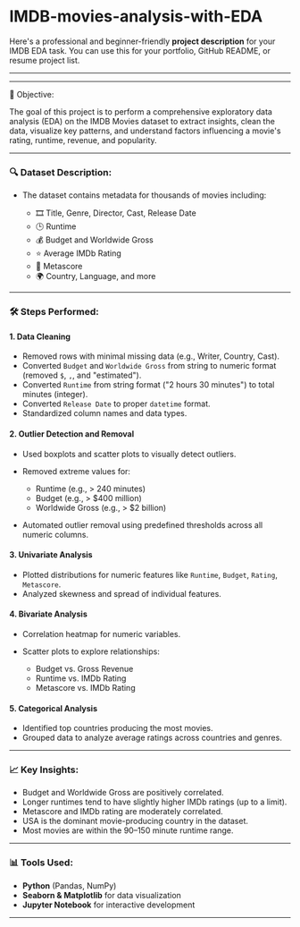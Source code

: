 # IMDB-movies-analysis-with-EDA
Here's a professional and beginner-friendly **project description** for your IMDB EDA task. You can use this for your portfolio, GitHub README, or resume project list.

---


---
 📁 Objective:

The goal of this project is to perform a comprehensive exploratory data analysis (EDA) on the IMDB Movies dataset to extract insights, clean the data, visualize key patterns, and understand factors influencing a movie's rating, runtime, revenue, and popularity.

---

### 🔍 Dataset Description:

* The dataset contains metadata for thousands of movies including:

  * 🎞️ Title, Genre, Director, Cast, Release Date
  * 🕒 Runtime
  * 💰 Budget and Worldwide Gross
  * ⭐ Average IMDb Rating
  * 🎯 Metascore
  * 🌍 Country, Language, and more

---

### 🛠 Steps Performed:

#### 1. **Data Cleaning**

* Removed rows with minimal missing data (e.g., Writer, Country, Cast).
* Converted `Budget` and `Worldwide Gross` from string to numeric format (removed `$`, `,`, and "estimated").
* Converted `Runtime` from string format ("2 hours 30 minutes") to total minutes (integer).
* Converted `Release Date` to proper `datetime` format.
* Standardized column names and data types.

#### 2. **Outlier Detection and Removal**

* Used boxplots and scatter plots to visually detect outliers.
* Removed extreme values for:

  * Runtime (e.g., > 240 minutes)
  * Budget (e.g., > \$400 million)
  * Worldwide Gross (e.g., > \$2 billion)
* Automated outlier removal using predefined thresholds across all numeric columns.

#### 3. **Univariate Analysis**

* Plotted distributions for numeric features like `Runtime`, `Budget`, `Rating`, `Metascore`.
* Analyzed skewness and spread of individual features.

#### 4. **Bivariate Analysis**

* Correlation heatmap for numeric variables.
* Scatter plots to explore relationships:

  * Budget vs. Gross Revenue
  * Runtime vs. IMDb Rating
  * Metascore vs. IMDb Rating

#### 5. **Categorical Analysis**

* Identified top countries producing the most movies.
* Grouped data to analyze average ratings across countries and genres.

---

### 📈 Key Insights:

* Budget and Worldwide Gross are positively correlated.
* Longer runtimes tend to have slightly higher IMDb ratings (up to a limit).
* Metascore and IMDb rating are moderately correlated.
* USA is the dominant movie-producing country in the dataset.
* Most movies are within the 90–150 minute runtime range.

---

### 📊 Tools Used:

* **Python** (Pandas, NumPy)
* **Seaborn & Matplotlib** for data visualization
* **Jupyter Notebook** for interactive development

---


